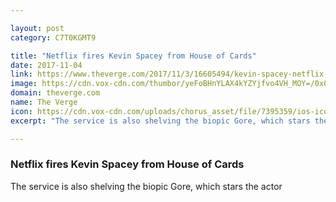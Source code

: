 ```yaml
---

layout: post
category: C7T0KGMT9

title: "Netflix fires Kevin Spacey from House of Cards"
date: 2017-11-04
link: https://www.theverge.com/2017/11/3/16605494/kevin-spacey-netflix-house-of-cards-fired
image: https://cdn.vox-cdn.com/thumbor/yeFoBHnYLAX4kYZYjfvo4VH_MOY=/0x0:3600x1885/fit-in/1200x630/cdn.vox-cdn.com/uploads/chorus_asset/file/9577627/HOC_501_Unit_01193r1.jpeg
domain: theverge.com
name: The Verge
icon: https://cdn.vox-cdn.com/uploads/chorus_asset/file/7395359/ios-icon.0.png
excerpt: "The service is also shelving the biopic Gore, which stars the actor"

---
```


### Netflix fires Kevin Spacey from House of Cards

The service is also shelving the biopic Gore, which stars the actor